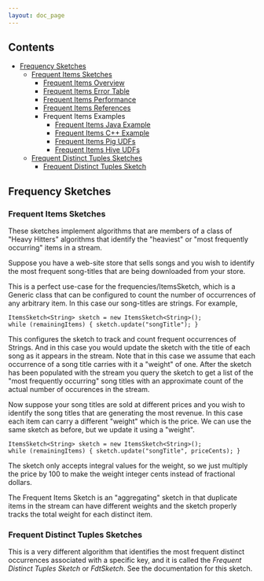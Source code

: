 ```yaml
---
layout: doc_page
---
```

<!--
    Licensed to the Apache Software Foundation (ASF) under one
    or more contributor license agreements.  See the NOTICE file
    distributed with this work for additional information
    regarding copyright ownership.  The ASF licenses this file
    to you under the Apache License, Version 2.0 (the
    "License"); you may not use this file except in compliance
    with the License.  You may obtain a copy of the License at

      http://www.apache.org/licenses/LICENSE-2.0

    Unless required by applicable law or agreed to in writing,
    software distributed under the License is distributed on an
    "AS IS" BASIS, WITHOUT WARRANTIES OR CONDITIONS OF ANY
    KIND, either express or implied.  See the License for the
    specific language governing permissions and limitations
    under the License.
-->
## Contents
<!-- TOC -->
* [Frequency Sketches](#frequency-sketches)
    * [Frequent Items Sketches](#frequent-items-sketches)
        * [Frequent Items Overview](https://datasketches.apache.org/docs/Frequency/FrequentItemsOverview.html)
        * [Frequent Items Error Table](https://datasketches.apache.org/docs/Frequency/FrequentItemsErrorTable.html)
        * [Frequent Items Performance](https://datasketches.apache.org/docs/Frequency/FrequentItemsPerformance.html)
        * [Frequent Items References](https://datasketches.apache.org/docs/Frequency/FrequentItemsReferences.html)
        * Frequent Items Examples
            * [Frequent Items Java Example](https://datasketches.apache.org/docs/Frequency/FrequentItemsJavaExample.html)
            * [Frequent Items C++ Example](https://datasketches.apache.org/docs/Frequency/FrequentItemsCppExample.html)
            * [Frequent Items Pig UDFs](https://datasketches.apache.org/docs/Frequency/FrequentItemsPigUDFs.html)
            * [Frequent Items Hive UDFs](https://datasketches.apache.org/docs/Frequency/FrequentItemsHiveUDFs.html) 
    * [Frequent Distinct Tuples Sketches](#frequent-distinct-tuples-sketches)
        * [Frequent Distinct Tuples Sketch](https://datasketches.apache.org/docs/Frequency/FrequentDistinctTuplesSketch.html)

<!-- TOC -->

<a id="frequency-sketches"></a>
## Frequency Sketches

<a id="frequent-items-sketches"></a>
### Frequent Items Sketches
These sketches implement algorithms that are members of a class of "Heavy Hitters" algorithms that identify 
the "heaviest" or "most frequently occurring" items in a stream.  

Suppose you have a web-site store that sells songs and you wish to identify the most frequent song-titles 
that are being downloaded from your store.
 
This is a perfect use-case for the frequencies/ItemsSketch, which is a Generic class that can be configured to
count the number of occurrences of any arbitrary item. In this case our song-titles are strings. For example, 

    ItemsSketch<String> sketch = new ItemsSketch<String>();
    while (remainingItems) { sketch.update("songTitle"); }

This configures the sketch to track and count frequent occurrences of Strings. And in this case you would update the sketch
with the title of each song as it appears in the stream. Note that in this case we assume that each occurrence of a song
title carries with it a "weight" of one. After the sketch has been populated with the stream you query the sketch to get
a list of the "most frequently occurring" song titles with an approximate count of the actual number of occurences in the stream.

Now suppose your song titles are sold at different prices and you wish to identify the song titles that are generating the most
revenue. In this case each item can carry a different "weight" which is the price. We can use the same sketch as before, but
we update it using a "weight".

    ItemsSketch<String> sketch = new ItemsSketch<String>();
    while (remainingItems) { sketch.update("songTitle", priceCents); }

The sketch only accepts integral values for the weight, so we just multiply the price by 100 to make the weight integer cents
instead of fractional dollars.  

The Frequent Items Sketch is an "aggregating" sketch in that duplicate items in the stream can have different weights and the 
sketch properly tracks the total weight for each distinct item.

<a id="frequent-distinct-tuples-sketches"></a>
### Frequent Distinct Tuples Sketches

This is a very different algorithm that identifies the most frequent distinct occurrences associated with a specific key, and it is
called the <i>Frequent Distinct Tuples Sketch</i> or <i>FdtSketch</i>.  See the documentation for this sketch.
